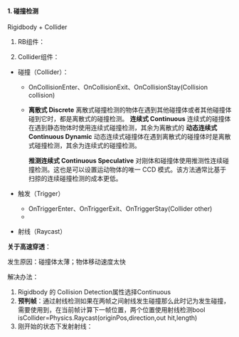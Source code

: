 #### 1. 碰撞检测

Rigidbody + Collider

1. RB组件：

   

2. Collider组件：



+ 碰撞（Collider）：

  + OnCollisionEnter、OnCollisionExit、OnCollisionStay(Collision collision)

  + **离散式 Discrete** 离散式碰撞检测的物体在遇到其他碰撞体或者其他碰撞体碰到它时，都是离散式的碰撞检测。
    **连续式 Continuous** 连续式的碰撞体在遇到静态物体时使用连续式碰撞检测，其余为离散式的
    **动态连续式 Continuous Dynamic** 动态连续式碰撞体在遇到离散式的碰撞体时是离散式碰撞检测，其余为连续式的碰撞检测。

    **推测连续式 Continuous Speculative** 对刚体和碰撞体使用推测性连续碰撞检测。这也是可以设置运动物体的唯一 CCD 模式。该方法通常比基于扫掠的连续碰撞检测的成本更低。

+ 触发（Trigger）

  + OnTriggerEnter、OnTriggerExit、OnTriggerStay(Collider other)
  + 

+ 射线（Raycast）



**关于高速穿透**：

发生原因：碰撞体太薄；物体移动速度太快

解决办法：

1. Rigidbody 的 Collision Detection属性选择Continuous
2. **预判帧**：通过射线检测如果在两帧之间射线发生碰撞那么此时记为发生碰撞，需要使用到，在当前帧计算下一帧位置，两个位置使用射线检测bool isCollider=Physics.Raycast(originPos,direction,out hit,length)
3. 刚开始的状态下发射射线：